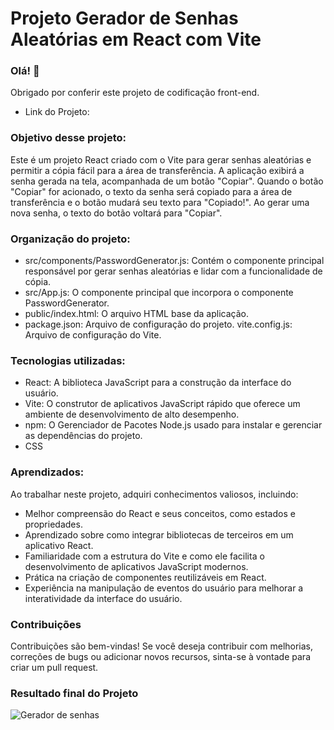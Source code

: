 # Projeto Gerador de Senhas Aleatórias em React com Vite
### Olá! 👋
Obrigado por conferir este projeto de codificação front-end.

- Link do Projeto: 
  
### Objetivo desse projeto:

Este é um projeto React criado com o Vite para gerar senhas aleatórias e permitir a cópia fácil para a área de transferência. A aplicação exibirá a senha gerada na tela, acompanhada de um botão "Copiar". Quando o botão "Copiar" for acionado, o texto da senha será copiado para a área de transferência e o botão mudará seu texto para "Copiado!". Ao gerar uma nova senha, o texto do botão voltará para "Copiar".

### Organização do projeto:

- src/components/PasswordGenerator.js: Contém o componente principal responsável por gerar senhas aleatórias e lidar com a funcionalidade de cópia.
- src/App.js: O componente principal que incorpora o componente PasswordGenerator.
- public/index.html: O arquivo HTML base da aplicação.
- package.json: Arquivo de configuração do projeto.
vite.config.js: Arquivo de configuração do Vite.
  
### Tecnologias utilizadas:

* React: A biblioteca JavaScript para a construção da interface do usuário.
* Vite: O construtor de aplicativos JavaScript rápido que oferece um ambiente de desenvolvimento de alto desempenho.
* npm: O Gerenciador de Pacotes Node.js usado para instalar e gerenciar as dependências do projeto.
* CSS 

### Aprendizados:

Ao trabalhar neste projeto, adquiri conhecimentos valiosos, incluindo:

* Melhor compreensão do React e seus conceitos, como estados e propriedades.
* Aprendizado sobre como integrar bibliotecas de terceiros em um aplicativo React.
* Familiaridade com a estrutura do Vite e como ele facilita o desenvolvimento de aplicativos JavaScript modernos.
* Prática na criação de componentes reutilizáveis em React.
* Experiência na manipulação de eventos do usuário para melhorar a interatividade da interface do usuário.

### Contribuições

Contribuições são bem-vindas! Se você deseja contribuir com melhorias, correções de bugs ou adicionar novos recursos, sinta-se à vontade para criar um pull request.

### Resultado final do Projeto

![Gerador de senhas](https://github.com/TiagoHenrique10/Projeto-LandingPage/assets/96561261/927d7067-ca01-455f-bd9a-271a07b317c0)
